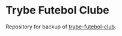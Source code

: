 # Trybe Futebol Clube

Repository for backup of [trybe-futebol-club](https://github.com/felipemalli/trybe-futebol-club).
